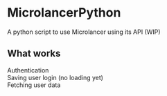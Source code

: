# MicrolancerPython
A python script to use Microlancer using its API (WIP)

## What works
Authentication  
Saving user login (no loading yet)  
Fetching user data  
